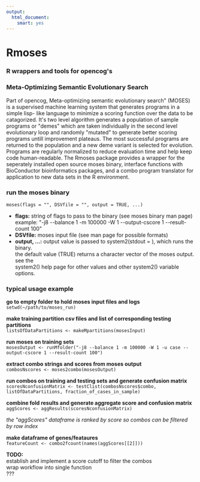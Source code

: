 ```yaml
---
output:
  html_document:
    smart: yes
---
```

Rmoses
======

### R wrappers and tools for opencog's
### Meta-Optimizing Semantic Evolutionary Search

Part of opencog, Meta-optimizing semantic evolutionary search" (MOSES) is a
supervised machine learning system that generates programs in a simple lisp-
like language to minimize a scoring function over the data to be catagorized.
It's two level algorithm generates a population of sample programs or "demes"
which are taken individually in the second level evolutionary loop and randomly
"mutated" to generate better scoring programs untill improvement plateaus. The
most successful programs are returned to the population and a new deme variant
is selected for evolution.
Programs are regularly normalized to reduce evaluation time and help keep code
human-readable. The Rmoses package provides a wrapper for the seperately
installed open source moses binary, interface functions with BioConductor
bioinformatics packages, and a combo program translator for application to new
data sets in the R environment.

### run the moses binary
`moses(flags = "", DSVfile = "", output = TRUE, ...)`  

* **flags:**  string of flags to pass to the binary (see moses binary man page)  
example: "-j8 --balance 1 -m 100000 -W 1 --output-cscore 1 --result-count 100"  
* **DSVfile:**  moses input file (see man page for possible formats)  
* **output, ...:**  output value is passed to system2(stdout = ), which runs the binary.  
the default value (TRUE) returns a character vector of the moses output.  see the  
system2() help page for other values and other system2() variable options.

### typical usage example
**go to empty folder to hold moses input files and logs**  
`setwd(~/path/to/moses_run)`  

**make training partition csv files and list of corresponding testing partitions**  
`listsOfDataPartitions <- makeMpartitions(mosesInput)`  

**run moses on training sets**  
`mosesOutput <- runMfolder("-j8 --balance 1 -m 100000 -W 1 -u case --output-cscore 1 --result-count 100")`  

**extract combo strings and scores from moses output**  
`combosNscores <- moses2combo(mosesOutput)`  

**run combos on training and testing sets and generate confusion matrix**  
`scoresNconfusionMatrix <- testClist(combosNscores$combo, listOfDataPartitions, fraction_of_cases_in_sample)`  

**combine fold results  and generate aggregate score and confusion matrix**  
`aggScores <- aggResults(scoresNconfusionMatrix)`  

*the "aggScores" dataframe is ranked by score so combos can be filtered by row index*  

**make dataframe of genes/feataures**  
`featureCount <- combo2fcount(names(aggScores[[2]]))`  

**TODO:**  
establish and implement a score cutoff to filter the combos  
wrap workflow into single function  
???  

